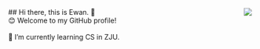 <img align='right' src="https://github-readme-stats.vercel.app/api?username=Ewan-K&hide_border=true&show_icons=true&theme=dracula">
&nbsp
## Hi there, this is Ewan. 👋
</br>
&nbsp
😊 Welcome to my GitHub profile!
</br></br>
&nbsp
🌱 I’m currently learning CS in ZJU.

